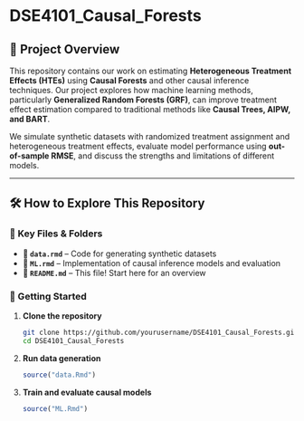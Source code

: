 # DSE4101_Causal_Forests

## 📌 Project Overview  
This repository contains our work on estimating **Heterogeneous Treatment Effects (HTEs)** using **Causal Forests** and other causal inference techniques. Our project explores how machine learning methods, particularly **Generalized Random Forests (GRF)**, can improve treatment effect estimation compared to traditional methods like **Causal Trees, AIPW, and BART**.  

We simulate synthetic datasets with randomized treatment assignment and heterogeneous treatment effects, evaluate model performance using **out-of-sample RMSE**, and discuss the strengths and limitations of different models.  

---

## 🛠️ How to Explore This Repository  

### 🔹 Key Files & Folders
- **📂 `data.rmd`** – Code for generating synthetic datasets  
- **📂 `ML.rmd`** – Implementation of causal inference models and evaluation 
- **📄 `README.md`** – This file! Start here for an overview  

### 🚀 Getting Started
1. **Clone the repository**  
   ```sh
   git clone https://github.com/yourusername/DSE4101_Causal_Forests.git
   cd DSE4101_Causal_Forests
   ```
   
2. **Run data generation**
   ```r
   source("data.Rmd")
   ```
   
3. **Train and evaluate causal models**
   ```r
   source("ML.Rmd")
   ```





